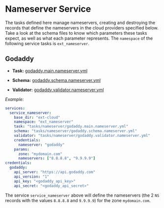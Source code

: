 # Nameserver Service

The tasks defined here manage nameservers, creating and destroying the records that define the nameservers in the cloud providers specified below. Take a look at the schema files to know which parameters these tasks expect, as well as what each parameter represents. The `namespace` of the following service tasks is `ext_nameserver`.

## Godaddy

- **Task:** [godaddy.main.nameserver.yml](godaddy/godaddy.main.nameserver.yml)

- **Schema:** [godaddy.schema.nameserver.yml](godaddy/godaddy.schema.nameserver.yml)

- **Validator:** [godaddy.validator.nameserver.yml](godaddy/godaddy.validator.nameserver.yml)

_Example:_

```yaml
services:
  service_nameserver:
    base_dir: "ext-cloud"
    namespace: "ext_nameserver"
    task: "tasks/nameserver/godaddy.main.nameserver.yml"
    schema: "tasks/nameserver/godaddy.schema.nameserver.yml"
    validator: "tasks/nameserver/godaddy.validator.nameserver.yml"
    credentials:
      nameserver: "godaddy"
    params:
      zone: "mydomain.com"
      nameservers: ["8.8.8.8", "9.9.9.9"]
credentials:
  godaddy:
    api_server: "https://api.godaddy.com"
    api_version: "1"
    api_key: "<godaddy_api_key>"
    api_secret: "<godaddy_api_secret>"
```

The service `service_nameserver` above will define the nameservers (the 2 `NS` records with the values `8.8.8.8` and `9.9.9.9`) for the zone `mydomain.com`.
